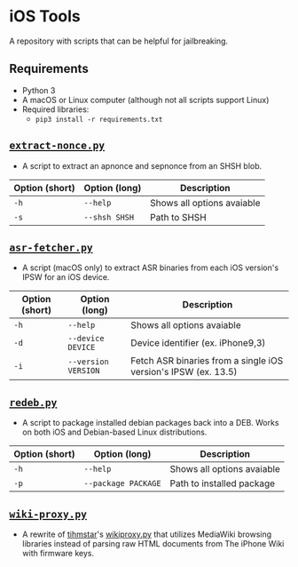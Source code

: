 # iOS Tools
A repository with scripts that can be helpful for jailbreaking.

## Requirements
- Python 3
- A macOS or Linux computer (although not all scripts support Linux)
- Required libraries:
    - `pip3 install -r requirements.txt`

## [`extract-nonce.py`](https://github.com/m1stadev/ios-tools/blob/master/extract-nonce.py)
- A script to extract an apnonce and sepnonce from an SHSH blob.

| Option (short) | Option (long) | Description |
|----------------|---------------|-------------|
| `-h` | `--help` | Shows all options avaiable |
| `-s` | `--shsh SHSH` | Path to SHSH |

## [`asr-fetcher.py`](https://github.com/m1stadev/ios-tools/blob/master/asr-fetcher.py)
- A script (macOS only) to extract ASR binaries from each iOS version's IPSW for an iOS device.

| Option (short) | Option (long) | Description |
|----------------|---------------|-------------|
| `-h` | `--help` | Shows all options avaiable |
| `-d` | `--device DEVICE` | Device identifier (ex. iPhone9,3) |
| `-i` | `--version VERSION` | Fetch ASR binaries from a single iOS version's IPSW (ex. 13.5) |

## [`redeb.py`](https://github.com/m1stadev/ios-tools/blob/master/redeb.py)
- A script to package installed debian packages back into a DEB. Works on both iOS and Debian-based Linux distributions.

| Option (short) | Option (long) | Description |
|----------------|---------------|-------------|
| `-h` | `--help` | Shows all options avaiable |
| `-p` | `--package PACKAGE` | Path to installed package |

## [`wiki-proxy.py`](https://github.com/m1stadev/ios-tools/blob/master/wiki-proxy.py)
- A rewrite of [tihmstar](https://twitter.com/tihmstar)'s [wikiproxy.py](https://github.com/tihmstar/libipatcher/blob/master/wikiproxy.py) that utilizes MediaWiki browsing libraries instead of parsing raw HTML documents from The iPhone Wiki with firmware keys.
